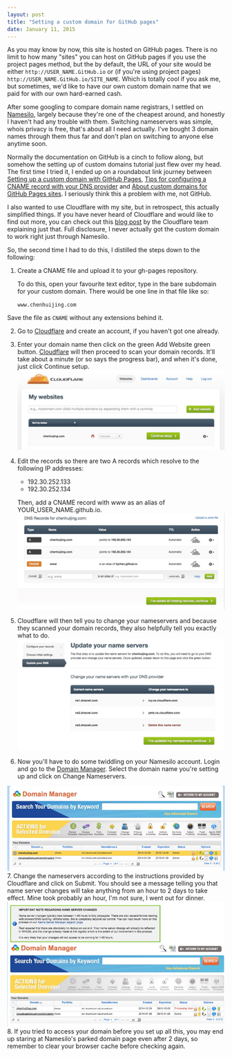 ```yaml
---
layout: post
title: "Setting a custom domain for GitHub pages"
date: January 11, 2015
---
```

As you may know by now, this site is hosted on GitHub pages. There is no limit to how many "sites" you can host on GitHub pages if you use the project pages method, but the by default, the URL of your site would be either `http://USER_NAME.GitHub.io` or (if you're using project pages) `http://USER_NAME.GitHub.io/SITE_NAME`. Which is totally cool if you ask me, but sometimes, we'd like to have our own custom domain name that we paid for with our own hard-earned cash.

After some googling to compare domain name registrars, I settled on [Namesilo](https://www.namesilo.com/), largely because they're one of the cheapest around, and honestly I haven't had any trouble with them. Switching nameservers was simple, whois privacy is free, that's about all I need actually. I've bought 3 domain names through them thus far and don't plan on switching to anyone else anytime soon.

Normally the documentation on GitHub is a cinch to follow along, but somehow the setting up of custom domains tutorial just flew over my head. The first time I tried it, I ended up on a roundabout link journey between [Setting up a custom domain with GitHub Pages](https://help.github.com/articles/setting-up-a-custom-domain-with-github-pages/), [Tips for configuring a CNAME record with your DNS provider](https://help.github.com/articles/tips-for-configuring-a-cname-record-with-your-dns-provider/) and [About custom domains for GitHub Pages sites](https://help.github.com/articles/about-custom-domains-for-github-pages-sites/). I seriously think this a problem with me, not GitHub.

I also wanted to use Cloudflare with my site, but in retrospect, this actually simplified things. If you have never heard of Cloudflare and would like to find out more, you can check out this [blog post](https://blog.cloudflare.com/what-is-cloudflare/) by the Cloudflare team explaining just that. Full disclosure, I never actually got the custom domain to work right just through Namesilo.

So, the second time I had to do this, I distilled the steps down to the following:

1. Create a CNAME file and upload it to your gh-pages repository. 

     To do this, open your favourite text editor, type in the bare subdomain for your custom domain. There would be one line in that file like so:
    <pre><code class="language-markup">www.chenhuijing.com</code></pre>

Save the file as `CNAME` without any extensions behind it.

2. Go to [Cloudflare](https://www.cloudflare.com/) and create an account, if you haven't got one already.
3. Enter your domain name then click on the green Add Website green button. [Cloudflare](https://www.cloudflare.com/) will then proceed to scan your domain records. It'll take about a minute (or so says the progress bar), and when it's done, just click Continue setup. <img src="/images/cloudflare-1.jpg" alt="Add website"/>
4. Edit the records so there are two A records which resolve to the following IP addresses:
    - 192.30.252.133
    - 192.30.252.134

    Then, add a CNAME record with www as an alias of YOUR_USER_NAME.github.io.
    <img src="/images/cloudflare-2.jpg" alt="Setup DNS records"/>
5. Cloudflare will then tell you to change your nameservers and because they scanned your domain records, they also helpfully tell you exactly what to do. <img src="/images/cloudflare-3.jpg" alt="Edit name servers"/>
6. Now you'll have to do some twiddling on your Namesilo account. Login and go to the [Domain Manager](https://www.namesilo.com/account_domains.php). Select the domain name you're setting up and click on Change Nameservers.
<img src="/images/name-servers.jpg" alt="Domain manager"/>
7. Change the nameservers according to the instructions provided by Cloudflare and click on Submit. You should see a message telling you that name server changes will take anything from an hour to 2 days to take effect. Mine took probably an hour, I'm not sure, I went out for dinner. <img src="/images/name-servers-2.jpg" alt="Domain manager"/>
8. If you tried to access your domain before you set up all this, you may end up staring at Namesilo's parked domain page even after 2 days, so remember to clear your browser cache before checking again.
